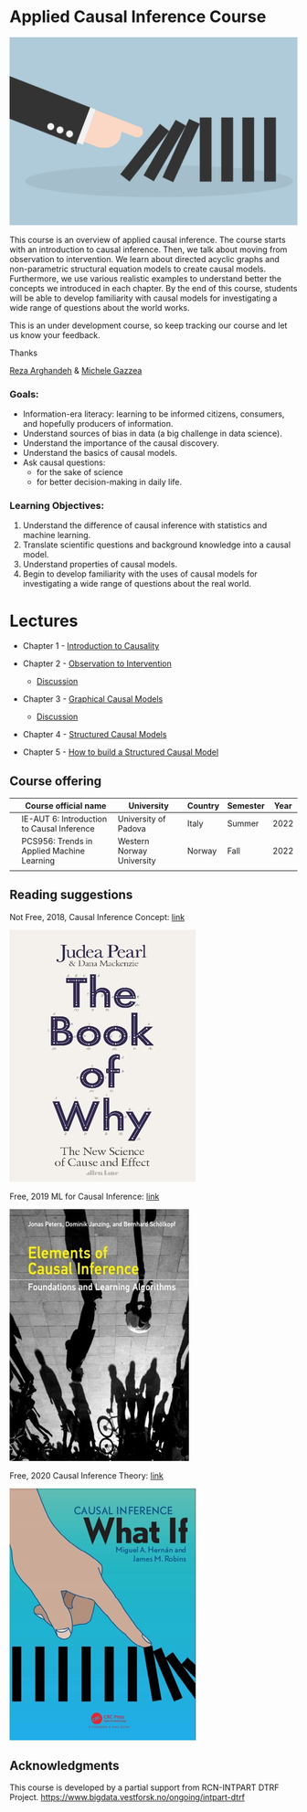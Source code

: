 # Applied Causal Inference Course

![img](lectures/img/causality_intro_image.png)

This course is an overview of applied causal inference. The course starts with an introduction to causal inference. Then, we talk about moving from observation to intervention. We learn about directed acyclic graphs and non-parametric structural equation models to create causal models. Furthermore, we use various realistic examples to understand better the concepts we introduced in each chapter. By the end of this course, students will be able to develop familiarity with causal models for investigating a wide range of questions about the world works. 


This is an under development course, so keep tracking our course and let us know your feedback.

Thanks

[Reza Arghandeh](https://www.hvl.no/en/employee/?user=Reza.Arghandeh) & [Michele Gazzea](https://www.hvl.no/en/employee/?user=Michele.Gazzea&user=Michele.Gazzea)

### Goals:
- Information-era literacy: learning to be informed citizens, consumers, and hopefully producers of information.
- Understand sources of bias in data (a big challenge in data science). 
- Understand the importance of the causal discovery. 
- Understand the basics of causal models. 
- Ask causal questions: 
    - for the sake of science 
    - for better decision-making in daily life.



### Learning Objectives:
1. Understand the difference of causal inference with statistics and machine learning. 
2. Translate scientific questions and background knowledge into a causal model. 
3. Understand properties of causal models. 
4. Begin to develop familiarity with the uses of causal models for investigating a wide range of questions about the real world. 


# Lectures

- Chapter 1 - [Introduction to Causality](./lectures/CH-1-Introduction-to-Causality.ipynb)

- Chapter 2 - [Observation to Intervention](./lectures/CH-2-Observation-to-Intervention.ipynb)
    - [Discussion](./lectures/CH-2-Discussion-Observation-to-Intervention.ipynb) 

- Chapter 3 - [Graphical Causal Models](./lectures/CH-3-Graphical-Causal-Models.ipynb)
    - [Discussion](./lectures/CH-3-Discussion-Graphical-Causal-Models.ipynb) 

- Chapter 4 - [Structured Causal Models](./lectures/CH-4-SCM.ipynb)

- Chapter 5 - [How to build a Structured Causal Model](./lectures/CH-5-How-to-build-SCM.ipynb)


## Course offering

|   | **Course official name**                    | **University**            | **Country** | **Semester** | **Year** |
|---|---------------------------------------------|---------------------------|-------------|--------------|----------|
|   | IE-AUT 6: Introduction to Causal Inference  | University of Padova      | Italy       | Summer       | 2022     |
|   | PCS956: Trends in Applied Machine Learning  | Western Norway University | Norway      | Fall         | 2022     |
|   |                                             |                           |             |              |          |

## Reading suggestions

Not Free, 2018, Causal Inference Concept:
[link](http://bayes.cs.ucla.edu/WHY/)

![img](lectures/img/Book_of_why.jpg)


Free, 2019 ML for Causal Inference:
[link](https://mitpress.mit.edu/books/elements-causal-inference)

![img](lectures/img/elements_of_causal_inference_book.jpg)

Free, 2020 Causal Inference Theory:
[link](https://www.hsph.harvard.edu/miguel-hernan/causal-inference-book/)

![img](lectures/img/What_if.jpg)
 


## Acknowledgments

This course is developed by a partial support from RCN-INTPART DTRF Project.
https://www.bigdata.vestforsk.no/ongoing/intpart-dtrf


